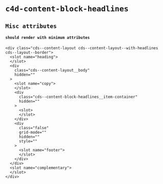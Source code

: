# `c4d-content-block-headlines`

## `Misc attributes`

####   `should render with minimum attributes`

```
<div class="cds--content-layout cds--content-layout--with-headlines cds--layout--border">
  <slot name="heading">
  </slot>
  <div
    class="cds--content-layout__body"
    hidden=""
  >
    <slot name="copy">
    </slot>
    <div
      class="cds--content-block-headlines__item-container"
      hidden=""
    >
      <slot>
      </slot>
    </div>
    <div
      class="false"
      grid-mode=""
      hidden=""
      style=""
    >
      <slot name="footer">
      </slot>
    </div>
  </div>
  <slot name="complementary">
  </slot>
</div>

```

